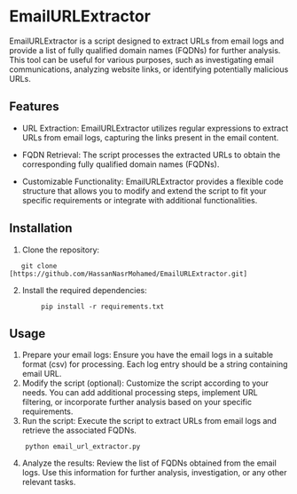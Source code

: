 # EmailURLExtractor
 EmailURLExtractor is a script designed to extract URLs from email logs and provide a list of fully qualified domain names (FQDNs) for further analysis. This tool can be useful for various purposes, such as investigating email communications, analyzing website links, or identifying potentially malicious URLs.
 
## Features

- URL Extraction: EmailURLExtractor utilizes regular expressions to extract URLs from email logs, capturing the links present in the email content.

- FQDN Retrieval: The script processes the extracted URLs to obtain the corresponding fully qualified domain names (FQDNs).

- Customizable Functionality: EmailURLExtractor provides a flexible code structure that allows you to modify and extend the script to fit your specific requirements or integrate with additional functionalities.

## Installation

1. Clone the repository:

```
   git clone [https://github.com/HassanNasrMohamed/EmailURLExtractor.git]
```

2. Install the required dependencies:

```
		pip install -r requirements.txt
```
## Usage

1. Prepare your email logs: Ensure you have the email logs in a suitable format (csv) for processing. Each log entry should be a string containing email URL.
2. Modify the script (optional): Customize the script according to your needs. You can add additional processing steps, implement URL filtering, or incorporate further analysis based on your specific requirements.
3. Run the script: Execute the script to extract URLs from email logs and retrieve the associated FQDNs.
```
	python email_url_extractor.py
```
4. Analyze the results: Review the list of FQDNs obtained from the email logs. Use this information for further analysis, investigation, or any other relevant tasks.
